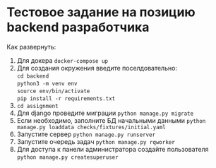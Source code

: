 # Тестовое задание на позицию backend разработчика

Как развернуть:
1. Для докера `docker-compose up`
2. Для создания окружения введите поселдовательно:<br/>
`cd backend`<br/>
`python3 -m venv env`<br/> 
`source env/bin/activate`<br/> 
`pip install -r requirements.txt`
3. `cd assignment`
4. Для django проведите миграции `python manage.py migrate`
5. Если необходимо, заполните БД начальными данными `python manage.py loaddata checks/fixtures/initial.yaml`
6. Запустите сервер `python manage.py runserver`
7. Запустите очередь задач `python manage.py rqworker`
8. Для доступа к панели администратора создайте пользователя `python manage.py createsuperuser`
